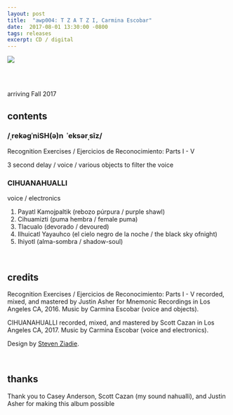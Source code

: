 ```yaml
---
layout: post
title:  "awp004: T Z A T Z I, Carmina Escobar"
date:  2017-08-01 13:30:00 -0800
tags: releases
excerpt: CD / digital
---
```




![]({{site.url}}/assets/tzatzitest.png)

<br/>

<br/>arriving Fall 2017

## contents

### /ˌrekəɡˈniSH(ə)n​ ​ ​ˈeksərˌsīz/
Recognition Exercises / Ejercicios de Reconocimiento: Parts I - V

3 second delay / voice / various objects to filter the voice

### CIHUANAHUALLI
voice / electronics

1. Payatl​ ​Kamojpaltik​ ​(rebozo​ ​púrpura​ ​/​ ​purple​ ​shawl)
2. Cihuamizti​ ​(puma​ ​hembra​ ​/​ ​female​ ​puma)
3. Tlacualo​ ​(devorado​ ​/​ ​devoured)
4. Ilhuicatl​ ​Yayauhco​ ​(el​ ​cielo​ ​negro​ ​de​ ​la​ ​noche​ ​/​ ​the​ ​black​ ​sky​ ​of​ ​night)
5. Ihiyotl​ ​(alma-sombra​ ​/​ ​shadow-soul)

<br/>

## credits

Recognition Exercises / Ejercicios de Reconocimiento: Parts I - V recorded, mixed, and mastered by Justin Asher for Mnemonic Recordings in Los Angeles CA, 2016.
Music by Carmina Escobar (voice and objects).

CIHUANAHUALLI recorded, mixed, and mastered by Scott Cazan in Los Angeles CA, 2017.
Music by Carmina Escobar (voice and electronics).

Design by [Steven Ziadie](http://estzi.com/).

<br/>

## thanks

Thank you to Casey Anderson, Scott Cazan (my sound nahualli), and Justin Asher for making this album possible
